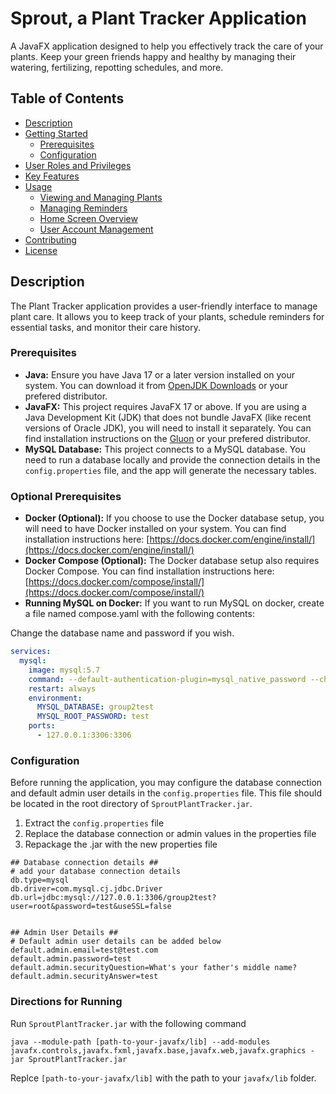 # Sprout, a Plant Tracker Application

A JavaFX application designed to help you effectively track the care of your plants. Keep your green friends happy and healthy by managing their watering, fertilizing, repotting schedules, and more.

## Table of Contents

- [Description](#description)
- [Getting Started](#getting-started)
  - [Prerequisites](#prerequisites)
  - [Configuration](#configuration)
- [User Roles and Privileges](#user-roles-and-privileges)
- [Key Features](#key-features)
- [Usage](#usage)
  - [Viewing and Managing Plants](#viewing-and-managing-plants)
  - [Managing Reminders](#managing-reminders)
  - [Home Screen Overview](#home-screen-overview)
  - [User Account Management](#user-account-management)
- [Contributing](#contributing)
- [License](#license)

## Description

The Plant Tracker application provides a user-friendly interface to manage plant care. It allows you to keep track of your plants, schedule reminders for essential tasks, and monitor their care history.

### Prerequisites

* **Java:** Ensure you have Java 17 or a later version installed on your system. You can download it from [OpenJDK Downloads](https://www.openlogic.com/openjdk-downloads) or your prefered distributor.
* **JavaFX:** This project requires JavaFX 17 or above. If you are using a Java Development Kit (JDK) that does not bundle JavaFX (like recent versions of Oracle JDK), you will need to install it separately. You can find installation instructions on the [Gluon](https://gluonhq.com/products/javafx/) or your prefered distributor.
* **MySQL Database:** This project connects to a MySQL database. You need to run a database locally and provide the connection details in the `config.properties` file, and the app will generate the necessary tables.

### Optional Prerequisites
* **Docker (Optional):** If you choose to use the Docker database setup, you will need to have Docker installed on your system. You can find installation instructions here: [https://docs.docker.com/engine/install/](https://docs.docker.com/engine/install/)
* **Docker Compose (Optional):** The Docker database setup also requires Docker Compose. You can find installation instructions here: [https://docs.docker.com/compose/install/](https://docs.docker.com/compose/install/)
* **Running MySQL on Docker:** If you want to run MySQL on docker, create a file named compose.yaml with the following contents:

Change the database name and password if you wish.

```compose.yaml
services:
  mysql:
    image: mysql:5.7
    command: --default-authentication-plugin=mysql_native_password --character-set-server=utf8
    restart: always
    environment:
      MYSQL_DATABASE: group2test
      MYSQL_ROOT_PASSWORD: test
    ports:
      - 127.0.0.1:3306:3306

```

### Configuration

Before running the application, you may configure the database connection and default admin user details in the `config.properties` file. This file should be located in the root directory of `SproutPlantTracker.jar`.

1. Extract the `config.properties` file
2. Replace the database connection or admin values in the properties file
3. Repackage the .jar with the new properties file

```properties
## Database connection details ##
# add your database connection details
db.type=mysql
db.driver=com.mysql.cj.jdbc.Driver
db.url=jdbc:mysql://127.0.0.1:3306/group2test?user=root&password=test&useSSL=false


## Admin User Details ##
# Default admin user details can be added below
default.admin.email=test@test.com
default.admin.password=test
default.admin.securityQuestion=What's your father's middle name?
default.admin.securityAnswer=test
```

### Directions for Running
Run `SproutPlantTracker.jar` with the following command

```
java --module-path [path-to-your-javafx/lib] --add-modules javafx.controls,javafx.fxml,javafx.base,javafx.web,javafx.graphics -jar SproutPlantTracker.jar
```
Replce `[path-to-your-javafx/lib]` with the path to your `javafx/lib` folder.